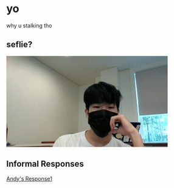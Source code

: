 # yo

why u stalking tho

## seflie?

![](MillerHallSelfie.jpg)


## Informal Responses

[Andy's Response1](https://bandyboy03.github.io/intro-data-science/Response1.html)
